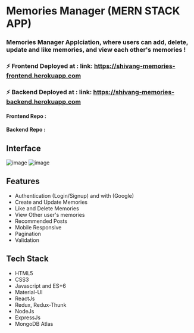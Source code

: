 # Memories Manager (MERN STACK APP)

### Memories Manager Applciation, where users can add, delete, update and like memories, and view each other's memories !

### ⚡ Frontend Deployed at : link: https://shivang-memories-frontend.herokuapp.com

### ⚡ Backend Deployed  at : link: https://shivang-memories-backend.herokuapp.com

#### Frontend Repo : 
#### Backend Repo : 

## Interface
![image](https://user-images.githubusercontent.com/90856664/152206307-95e1c6f8-64c6-42ca-9285-c8d78bd136e8.png)
![image](https://user-images.githubusercontent.com/90856664/152206318-8fa5ae54-e6b8-4fdf-bb95-5d36cda16420.png)







## Features

- Authentication (Login/Signup) and with (Google)
- Create and Update Memories
- Like and Delete Memories
- View Other user's memories
- Recommended Posts
- Mobile Responsive
- Pagination
- Validation

## Tech Stack

- HTML5
- CSS3
- Javascript and ES+6
- Material-UI
- ReactJs
- Redux, Redux-Thunk
- NodeJs
- ExpressJs
- MongoDB Atlas

